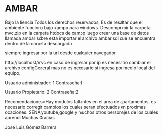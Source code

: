 # AMBAR

Bajo la liencia
Todos los derechos reservados,
Es de resaltar que el ambiente funciona bajo xampp para windows.
Descomprimir la carpeta mvc.zip en la carpeta htdocs de xampp
luego crear una base de datos llamada ambar
sobre esta importar el archivo ambar.sql que se encuentra dentro de la carpeta descargada

siempre ingresar por la url desde cualquier navegador

http://localhost/mvc
en caso de ingresar por ip es necesario cambiar el archivo configGeneral mas no es necesario si ingresa por medio local del equipo.

Usuario administrador: 1
Contraseña:1

Usuario Propietario: 2
Contraseña:2

Recomendaciones>Hay modulos faltantes en el area de apartamentos, es necesario corregir cambios los cuales seran efectuados en proximas ocaciones.
SENA,youtube,google y muchos otros personajes de los cuales aprendi
Muchas Gracias


José Luis Gómez Barrera


